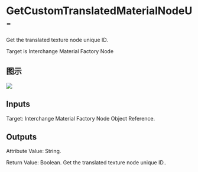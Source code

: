 # GetCustomTranslatedMaterialNodeU-

Get the translated texture node unique ID.

Target is Interchange Material Factory Node

## 图示

![]($-20221218-19313986.png)

## Inputs

Target: Interchange Material Factory Node Object Reference.  

## Outputs

Attribute Value: String.

Return Value: Boolean. Get the translated texture node unique ID..

